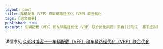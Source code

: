 ```yaml
---
layout: post
title: 车辆配载（VFP）和车辆路径优化（VRP）联合优化
tags: [论文摘要]
published: true
excerpt: 车辆配载（VFP）和车辆路径优化（VRP）联合优化问题；来自[1]陆江. 基于虚拟物流平台的多约束配车模型研究[D].北京邮电大学,2018.
---
```


详情参见 [CSDN博客——车辆配载（VFP）和车辆路径优化（VRP）联合优化](https://blog.csdn.net/sinat_34983598/article/details/93313285)